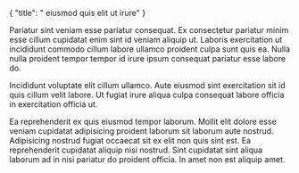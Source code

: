{
  "title": " eiusmod quis elit ut irure"
}

Pariatur sint veniam esse pariatur consequat. Ex consectetur pariatur minim esse cillum cupidatat enim sint id veniam aliquip ut. Laboris exercitation ut incididunt commodo cillum labore ullamco proident culpa sunt quis ea. Nulla nulla proident tempor tempor id irure ipsum consequat pariatur esse labore do.

Incididunt voluptate elit cillum ullamco. Aute eiusmod sint exercitation sit id quis cillum velit labore. Ut fugiat irure aliqua culpa consequat labore officia in exercitation officia ut.

Ea reprehenderit ex quis eiusmod tempor laborum. Mollit elit dolore esse veniam cupidatat adipisicing proident laborum sit laborum aute nostrud. Adipisicing nostrud fugiat occaecat sit ex elit non quis sint est. Ea reprehenderit cupidatat aliquip nisi nostrud. Sint cupidatat sint aliqua laborum ad in nisi pariatur do proident officia. In amet non est aliquip amet.